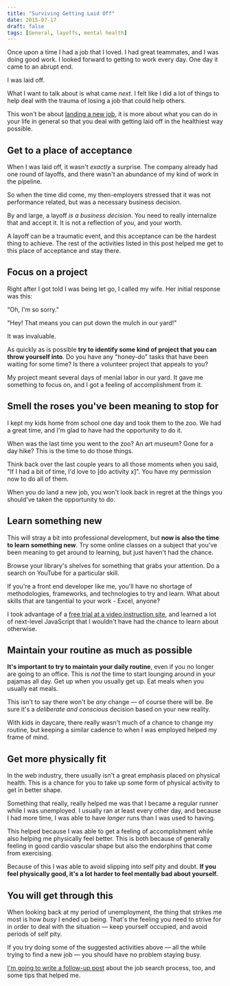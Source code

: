 ```yaml
---
title: "Surviving Getting Laid Off"
date: 2015-07-17
draft: false
tags: [General, layoffs, mental health]
---
```


Once upon a time I had a job that I loved. I had great teammates, and I was doing good work. I looked forward to getting to work every day. One day it came to an abrupt end.

I was laid off.

What I want to talk about is what came _next_. I felt like I did a lot of things to help deal with the trauma of losing a job that could help others.

This won't be about [landing a new job](/the-strategic-job-hunt/), it is more about what you can do in your life in general so that you deal with getting laid off in the healthiest way possible.

## Get to a place of acceptance

When I was laid off, it wasn't _exactly_ a surprise. The company already had one round of layoffs, and there wasn't an abundance of my kind of work in the pipeline.

So when the time did come, my then-employers stressed that it was not performance related, but was a necessary business decision.

By and large, a layoff _is a business decision_. You need to really internalize that and accept it. It is not a reflection of _you_, and your worth.

A layoff can be a traumatic event, and this acceptance can be the hardest thing to achieve. The rest of the activities listed in this post helped me get to this place of acceptance and stay there.

## Focus on a project

Right after I got told I was being let go, I called my wife. Her initial response was this:

"Oh, I'm so sorry."

"Hey! That means you can put down the mulch in our yard!"

It was invaluable.

As quickly as is possible **try to identify some kind of project that you can throw yourself into**. Do you have any "honey-do" tasks that have been waiting for some time? Is there a volunteer project that appeals to you?

My project meant several days of menial labor in our yard. It gave me something to focus on, and I got a feeling of accomplishment from it.

## Smell the roses you've been meaning to stop for

I kept my kids home from school one day and took them to the zoo. We had a great time, and I'm glad to have had the opportunity to do it.

When was the last time you went to the zoo? An art museum? Gone for a day hike? This is the time to do those things.

Think back over the last couple years to all those moments when you said, "If I had a bit of time, I'd love to [do activity x]". You have my permission now to do all of them.

When you do land a new job, you won't look back in regret at the things you should've taken the opportunity to do.

## Learn something new

This will stray a bit into professional development, but **now is also the time to learn something new**. Try some online classes on a subject that you've been meaning to get around to learning, but just haven't had the chance.

Browse your library's shelves for something that grabs your attention. Do a search on YouTube for a particular skill.

If you're a front end developer like me, you'll have no shortage of methodologies, frameworks, and technologies to try and learn. What about skills that are tangential to your work - Excel, anyone?

I took advantage of a [free trial at a video instruction site](https://lynda.com/revolutions), and learned a lot of next-level JavaScript that I wouldn't have had the chance to learn about otherwise.

## Maintain your routine as much as possible

**It's important to try to maintain your daily routine**, even if you no longer are going to an office. This is _not_ the time to start lounging around in your pajamas all day. Get up when you usually get up. Eat meals when you usually eat meals.

This isn't to say there won't be _any_ change — of course there will be. Be sure it's a _deliberate and conscious_ decision based on your new reality.

With kids in daycare, there really wasn't much of a chance to change my routine, but keeping a similar cadence to when I was employed helped my frame of mind.

## Get more physically fit

In the web industry, there usually isn't a great emphasis placed on physical health. This is a chance for you to take up some form of physical activity to get in better shape.

Something that really, really helped me was that I became a regular runner while I was unemployed. I usually ran at least every other day, and because I had more time, I was able to have _longer_ runs than I was used to having.

This helped because I was able to get a feeling of accomplishment while also helping me physically feel better. This is both because of generally feeling in good cardio vascular shape but also the endorphins that come from exercising.

Because of this I was able to avoid slipping into self pity and doubt. **If you feel physically good, it's a lot harder to feel mentally bad about yourself.**

## You will get through this

When looking back at my period of unemployment, the thing that strikes me most is how _busy_ I ended up being. That's the feeling you need to strive for in order to deal with the situation — keep yourself occupied, and avoid periods of self pity.

If you try doing some of the suggested activities above — all the while trying to find a new job — you should have no problem staying busy.

[I'm going to write a follow-up post](/the-strategic-job-hunt/) about the job search process, too, and some tips that helped me.
